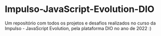 # Impulso-JavaScript-Evolution-DIO

Um repositório com todos os projetos e desafios realizados no curso da Impulso - JavaScript Evolution, pela plataforma DIO no ano de 2022 :) 
